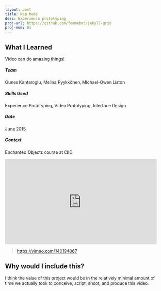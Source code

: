 ```yaml
---
layout: post
title: Nap Mode
desc: Experience prototyping 
proj-url: https://github.com/femmebot/jekyll-grid
proj-num: 01
---
```


## What I Learned
Video can do amazing things!

##### Team
Gunes Kantaroglu, Melina Pyykkönen, Michael-Owen Liston

##### Skills Used
Experience Prototyping, Video Prototyping, Interface Design

##### Date
June 2015

##### Context
Enchanted Objects course at CIID

<iframe src="https://player.vimeo.com/video/140194867?byline=0&portrait=0" width="500" height="281" frameborder="0" webkitallowfullscreen mozallowfullscreen allowfullscreen></iframe>

> https://vimeo.com/140194867

## Why would I include this?

I think the value of this project would be in the relatively minimal amount of time we actually took to conceive, script, shoot, and produce this video. 